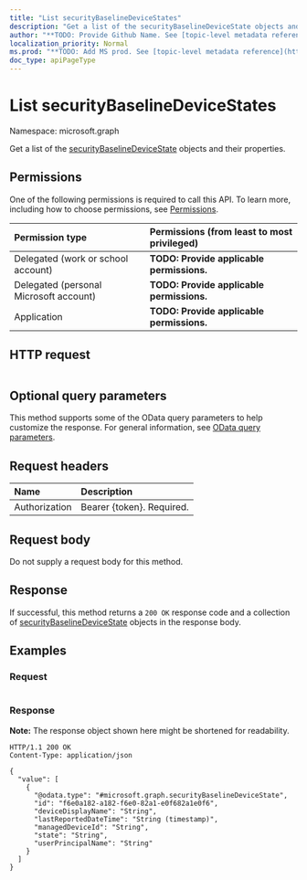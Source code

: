 ```yaml
---
title: "List securityBaselineDeviceStates"
description: "Get a list of the securityBaselineDeviceState objects and their properties."
author: "**TODO: Provide Github Name. See [topic-level metadata reference](https://msgo.azurewebsites.net/add/document/guidelines/metadata.html#topic-level-metadata)**"
localization_priority: Normal
ms.prod: "**TODO: Add MS prod. See [topic-level metadata reference](https://msgo.azurewebsites.net/add/document/guidelines/metadata.html#topic-level-metadata)**"
doc_type: apiPageType
---
```


# List securityBaselineDeviceStates
Namespace: microsoft.graph



Get a list of the [securityBaselineDeviceState](../resources/securitybaselinedevicestate.md) objects and their properties.

## Permissions
One of the following permissions is required to call this API. To learn more, including how to choose permissions, see [Permissions](/graph/permissions-reference).

|Permission type|Permissions (from least to most privileged)|
|:---|:---|
|Delegated (work or school account)|**TODO: Provide applicable permissions.**|
|Delegated (personal Microsoft account)|**TODO: Provide applicable permissions.**|
|Application|**TODO: Provide applicable permissions.**|

## HTTP request

<!-- {
  "blockType": "ignored"
}
-->
``` http
```

## Optional query parameters
This method supports some of the OData query parameters to help customize the response. For general information, see [OData query parameters](/graph/query-parameters).

## Request headers
|Name|Description|
|:---|:---|
|Authorization|Bearer {token}. Required.|

## Request body
Do not supply a request body for this method.

## Response

If successful, this method returns a `200 OK` response code and a collection of [securityBaselineDeviceState](../resources/securitybaselinedevicestate.md) objects in the response body.

## Examples

### Request
<!-- {
  "blockType": "request",
  "name": "list_securitybaselinedevicestate"
}
-->
``` http

```


### Response
**Note:** The response object shown here might be shortened for readability.
<!-- {
  "blockType": "response",
  "truncated": true,
  "@odata.type": "Collection(microsoft.graph.securityBaselineDeviceState)"
}
-->
``` http
HTTP/1.1 200 OK
Content-Type: application/json

{
  "value": [
    {
      "@odata.type": "#microsoft.graph.securityBaselineDeviceState",
      "id": "f6e0a182-a182-f6e0-82a1-e0f682a1e0f6",
      "deviceDisplayName": "String",
      "lastReportedDateTime": "String (timestamp)",
      "managedDeviceId": "String",
      "state": "String",
      "userPrincipalName": "String"
    }
  ]
}
```

